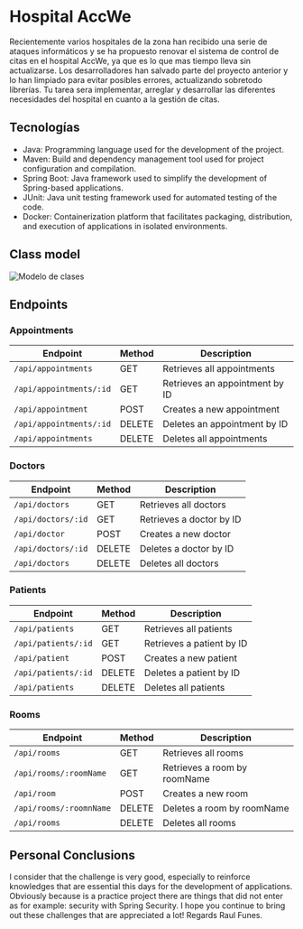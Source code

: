# Hospital AccWe
Recientemente varios hospitales de la zona han recibido una serie de ataques informáticos y se ha propuesto renovar el sistema de control de citas en el hospital AccWe, ya que es lo que mas tiempo lleva sin actualizarse. Los desarrolladores han salvado parte del proyecto anterior y lo han limpiado para evitar posibles errores, actualizando sobretodo librerías. Tu tarea sera implementar, arreglar y desarrollar las diferentes necesidades del hospital en cuanto a la gestión de citas.


## Tecnologías

- Java: Programming language used for the development of the project.
- Maven: Build and dependency management tool used for project configuration and compilation.
- Spring Boot: Java framework used to simplify the development of Spring-based applications.
- JUnit: Java unit testing framework used for automated testing of the code.
- Docker: Containerization platform that facilitates packaging, distribution, and execution of applications in isolated environments.


## Class model

![Modelo de clases](https://i.postimg.cc/QNFfSP0b/Class-Diagram.png)


## Endpoints

### Appointments
 
| Endpoint         | Method | Description                                |
| ---------------- | ------ | ------------------------------------------ |
| `/api/appointments`     | GET    | Retrieves all appointments                        |
| `/api/appointments/:id` | GET    | Retrieves an appointment by ID                      |
| `/api/appointment`     | POST   | Creates a new appointment                          |
| `/api/appointments/:id` | DELETE    | Deletes an appointment by ID                  |
| `/api/appointments` | DELETE | Deletes all appointments                         |

### Doctors
| Endpoint         | Method | Description                                |
| ---------------- | ------ | ------------------------------------------ |
| `/api/doctors`     | GET    | Retrieves all doctors                        |
| `/api/doctors/:id` | GET    | Retrieves a doctor by ID                      |
| `/api/doctor`     | POST   | Creates a new doctor                          |
| `/api/doctors/:id` | DELETE    | Deletes a doctor by ID                  |
| `/api/doctors` | DELETE | Deletes all doctors       

### Patients
| Endpoint         | Method | Description                                |
| ---------------- | ------ | ------------------------------------------ |
| `/api/patients`     | GET    | Retrieves all patients                        |
| `/api/patients/:id` | GET    | Retrieves a patient by ID                      |
| `/api/patient`     | POST   | Creates a new patient                          |
| `/api/patients/:id` | DELETE    | Deletes a patient by ID                  |
| `/api/patients` | DELETE | Deletes all patients        

### Rooms
| Endpoint         | Method | Description                                |
| ---------------- | ------ | ------------------------------------------ |
| `/api/rooms`     | GET    | Retrieves all rooms                        |
| `/api/rooms/:roomName` | GET    | Retrieves a room by roomName                     |
| `/api/room`     | POST   | Creates a new room                          |
| `/api/rooms/:roomnName` | DELETE    | Deletes a room by roomName                  |
| `/api/rooms` | DELETE | Deletes all rooms    


## Personal Conclusions

I consider that the challenge is very good, especially to reinforce knowledges that are essential this days for the development of applications. Obviously because is a practice project there are things that did not enter as for example: security with Spring Security.
I hope you continue to bring out these challenges that are appreciated a lot!
Regards Raul Funes.